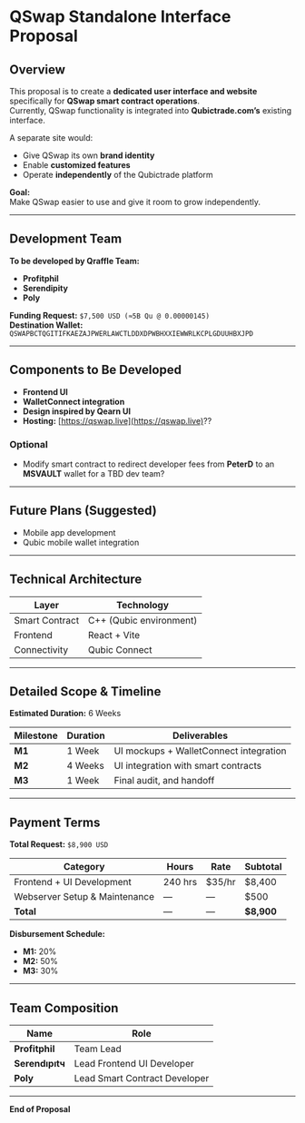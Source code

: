 # QSwap Standalone Interface Proposal

## Overview

This proposal is to create a **dedicated user interface and website** specifically for **QSwap smart contract operations**.  
Currently, QSwap functionality is integrated into **Qubictrade.com’s** existing interface.  

A separate site would:
- Give QSwap its own **brand identity**
- Enable **customized features**
- Operate **independently** of the Qubictrade platform

**Goal:**  
Make QSwap easier to use and give it room to grow independently.

---

## Development Team

**To be developed by Qraffle Team:**
- **Profitphil**  
- **Serendipity**  
- **Poly**

**Funding Request:** `$7,500 USD (≈5B Qu @ 0.00000145)`  
**Destination Wallet:**  
`QSWAPBCTQGITIFKAEZAJPWERLAWCTLDDXDPWBHXXIEWWRLKCPLGDUUHBXJPD`

---

## Components to Be Developed

- **Frontend UI**
- **WalletConnect integration**
- **Design inspired by Qearn UI**
- **Hosting:** [https://qswap.live](https://qswap.live)??

### Optional
- Modify smart contract to redirect developer fees from **PeterD** to an **MSVAULT** wallet for a TBD dev team?

---

## Future Plans (Suggested)

- Mobile app development  
- Qubic mobile wallet integration  

---

## Technical Architecture

| Layer | Technology |
|-------|-------------|
| Smart Contract | C++ (Qubic environment) |
| Frontend | React + Vite |
| Connectivity | Qubic Connect |

---

## Detailed Scope & Timeline

**Estimated Duration:** 6 Weeks  

| Milestone | Duration | Deliverables |
|------------|-----------|---------------|
| **M1** | 1 Week | UI mockups + WalletConnect integration |
| **M2** | 4 Weeks | UI integration with smart contracts |
| **M3** | 1 Week | Final audit, and handoff |

---

## Payment Terms

**Total Request:** `$8,900 USD`

| Category | Hours | Rate | Subtotal |
|-----------|--------|------|-----------|
| Frontend + UI Development | 240 hrs | $35/hr | $8,400 |
| Webserver Setup & Maintenance | — | — | $500 |
| **Total** | — | — | **$8,900** |

**Disbursement Schedule:**
- **M1:** 20%  
- **M2:** 50%  
- **M3:** 30%  

---

## Team Composition

| Name | Role |
|------|------|
| **Profitphil** | Team Lead |
| **Serendıpıtч** | Lead Frontend UI Developer |
| **Poly** | Lead Smart Contract Developer |

---

**End of Proposal**
